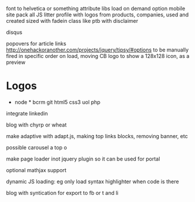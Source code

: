 font to helvetica or something
attribute libs
load on demand option
mobile site
pack all JS
litter profile with logos from products, companies, used and created
sized with fadein class like ptb
with disclaimer

disqus

popovers for article links http://onehackoranother.com/projects/jquery/tipsy/#options
to be manually fired in specific order on load, moving CB logo 
to show a 128x128 icon, as a preview


# Logos
  * node  * 
bcrm
git
html5
css3
uol
php

integrate linkedin

blog with chyrp or wheat


make adaptive with adapt.js, making top links blocks, removing banner, etc


possible carousel a top
o


make page loader inot jquery plugin so it can be used for portal


optional mathjax support

dynamic JS loading: eg only load syntax highlighter when code is there


blog with syntication for export to fb or t and li
